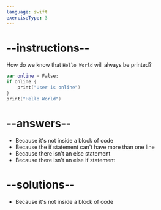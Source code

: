 ```yaml
---
language: swift
exerciseType: 3
---
```


# --instructions--

How do we know that `Hello World` will always be printed?
```swift
var online = False;
if online {
    print("User is online")
}
print("Hello World")
```

# --answers--

- Because it's not inside a block of code
- Because the if statement can't have more than one line
- Because there isn't an else statement
- Because there isn't an else if statement

# --solutions--

- Because it's not inside a block of code
